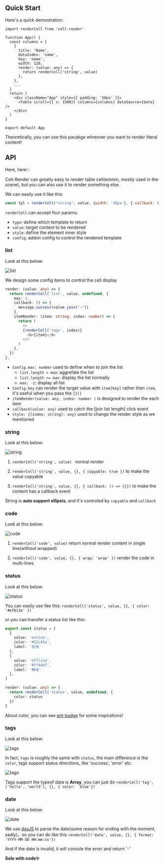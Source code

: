 ## Quick Start

Here's a quick demostration:

```tsx
import renderCell from 'cell-render'

function App() {
  const columns = [
    {
      title: 'Name',
      dataIndex: 'name',
      key: 'name',
      width: 120,
      render: (value: any) => {
        return renderCell('string', value)
      },
    },
    ...
  ]
  return (
    <div className="App" style={{ padding: '50px' }}>
      <Table scroll={{ x: 1500}} columns={columns} dataSource={data} />
    </div>
  )
}

export default App
```

Theoretically, you can use this pacakge whrenver you want to render literal content!



## API

Here, here✨

Cell-Render can greatly easy to render table cell(emmm, mostly used in the scene), but you can also use it to render something else.

We can easily use it like this:

```js
const tpl = renderCell("string", value, {width: '20px'}, { callback: () => { console.log("hello") }})
```

`renderCell` can accept four params:

- `type`: define which template to return
- `value`: target content to be rendered
- `style`: define the element inner style
- `config`: addon config to control the rendered template



### list

Look at this below:

![list](./statics/list.gif)

We design some config items to control the cell display

```typescript
render: (value: any) => {
  return renderCell('list', value, undefined, {
    max: 3,
    callback: () => {
      message.success(value.join("~"))
    },
    itemRender: (item: string, index: number) => {
      return (
        <>
        {renderCell('tags', index)}
          <b>{item}</b>
        </>
      )
    },
  })
},
```



- `Config.max: number` used to define when to join the list
  - `list.length > max`: aggrefate the list
  - `list.length <= max`: display the list normally
  - `max: -1`: display all list
- `Config.key` can render the target value with `item[key]` rather then `item`, it's useful when you pass the `{}[]`
- `itemRender(value: any, index: number )` is designed to render the each item
- `callback(value: any)` used to catch the [join list length] click event
- `style: {[index: string]: any}` used to change the render style as we mentioned





### string

Look at this below:

![string](./statics/string.png)

1. `renderCell('string', value) ` normal render

2. `renderCell('string', value, {}, { copyable: true })` to make the value copyable

3. `renderCell('string', value, {}, { callback: () => {}})` to make the content has a callback event

String is **auto support ellipsis**, and it's controled by `copyable` and `callback` 



### code

Look at this below:

![code](./statics/code.png)

1. `renderCell('code', value)` return normal render content in single line(without wrapped)

2. `renderCell('code', value, {}, { wrap: 'wrap' })` render the code in multi-lines



### status

Look at this below:

![status](./statics/status.png)

You can easily use like this: `renderCell('status', value, {}, { color: '#ef613e' })`

or you can transfer a status list like this:

```typescript
export const status = [
  {
    value: 'online',
    color: '#52c41a',
    label: '在线'
  },
  {
    value: 'offline',
    color: '#ff4d4f',
    label: '离线'
  },
]

render: (value: any) => {
  return renderCell('status', value, undefined, {
    color: status
  })
}
```

About color, you can see [ant-badge](https://ant.design/components/badge-cn/) for some inspirations!



### tags

Look at this below:

![tags](./statics/tags.png)

In fact, `tags` is roughly the same with `status`, the main difference is the `color`, tags support status directions, like 'success', 'error' etc.

![tags](./statics/tags_array.png)

Tags support the typeof data is **Array**, you can just do  `renderCell('tag', ['hello', 'world'], {}, { color: 'blue'})`




### date

Look at this below:

![date](./statics/date.png)

We use [dayJS](https://dayjs.gitee.io/) to parse the date(some reason for ending with the moment, sadly)，so you can do like this `renderCell('date', value, {}, { format: 'YYYY-MM-DD HH:mm:ss'})`

And if the date is invalid, it will console the error and return '-'




**Solo with code✨**